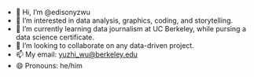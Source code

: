 - 👋 Hi, I’m @edisonyzwu
- 👀 I’m interested in data analysis, graphics, coding, and storytelling.
- 🌱 I’m currently learning data journalism at UC Berkeley, while pursing a data science certificate.
- 💞️ I’m looking to collaborate on any data-driven project.
- 📫 My email: yuzhi_wu@berkeley.edu
- 😄 Pronouns: he/him

<!---
edisonyzwu/edisonyzwu is a ✨ special ✨ repository because its `README.md` (this file) appears on your GitHub profile.
You can click the Preview link to take a look at your changes.
--->
